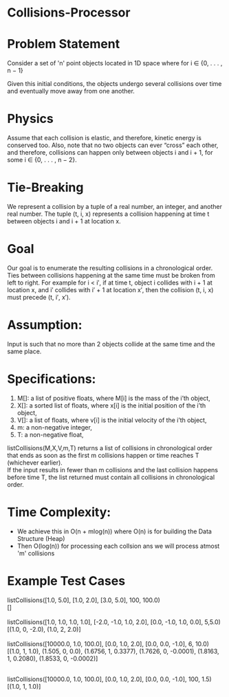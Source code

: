 # Collisions-Processor

# Problem Statement
Consider a set of 'n' point objects located in 1D space where for i ∈ {0, . . . , n − 1} <br/> 

Given this initial conditions, the objects undergo several collisions over time and eventually move away from one another.<br/> 

# Physics
Assume that each collision is elastic, and therefore, kinetic energy is conserved too. Also, note that no two objects can ever “cross” each other, and therefore, collisions can happen only between objects i and i + 1, for some i ∈ {0, . . . , n − 2}.<br/> 
# Tie-Breaking
We represent a collision by a tuple of a real number, an integer, and another real number. The tuple (t, i, x) represents a collision happening at time t between objects i and i + 1 at location x.<br/> 
# Goal
Our goal is to enumerate the resulting collisions in a chronological order. Ties between collisions happening at the same time must be broken from left to right. For example for i < i′, if at time t, object i collides with i + 1 at location x, and i′ collides with i′ + 1 at location x′, then the collision (t, i, x) must precede (t, i′, x′). <br/> 

# Assumption:
Input is such that no more than 2 objects collide at the same time and the same place.<br/> 
 
# Specifications:

1. M[]: a list of positive floats, where M[i] is the mass of the i’th object, <br/> 
2. X[]: a sorted list of floats, where x[i] is the initial position of the i’th object,<br/> 
3. V[]: a list of floats, where v[i] is the initial velocity of the i’th object,<br/> 
4. m: a non-negative integer,<br/> 
5. T: a non-negative float,<br/> 


listCollisions(M,X,V,m,T)
returns a list of collisions in chronological order that ends as soon as the first m collisions happen or time reaches T (whichever earlier). <br/> 
If the input results in fewer than m collisions and the last collision happens before time T, the list returned must contain all collisions in chronological order.

# Time Complexity:
* We achieve this in O(n + mlog(n)) where O(n) is for building the Data Structure (Heap) 
* Then O(log(n)) for processing each collsion ans we will process atmost 'm' collisions
 

# Example Test Cases
listCollisions([1.0, 5.0], [1.0, 2.0], [3.0, 5.0], 100, 100.0) <br/> 
[]<br/> <br/> 
listCollisions([1.0, 1.0, 1.0, 1.0], [-2.0, -1.0, 1.0, 2.0], [0.0, -1.0, 1.0, 0.0], 5,5.0)<br/> 
[(1.0, 0, -2.0), (1.0, 2, 2.0)]<br/> <br/> 
listCollisions([10000.0, 1.0, 100.0], [0.0, 1.0, 2.0], [0.0, 0.0, -1.0], 6, 10.0)<br/> 
[(1.0, 1, 1.0), (1.505, 0, 0.0), (1.6756, 1, 0.3377), (1.7626, 0, -0.0001), (1.8163, 1,
 0.2080), (1.8533, 0, -0.0002)]<br/> <br/> 

listCollisions([10000.0, 1.0, 100.0], [0.0, 1.0, 2.0], [0.0, 0.0, -1.0], 100, 1.5)<br/> 
[(1.0, 1, 1.0)]<br/> <br/> 
